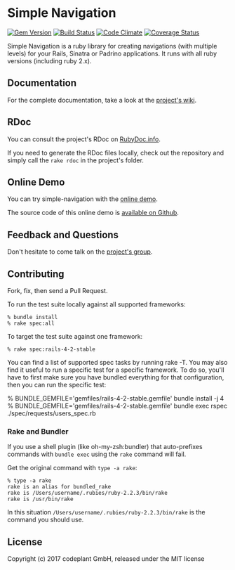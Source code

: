 # Simple Navigation

[![Gem Version](https://badge.fury.io/rb/simple-navigation.png)](http://badge.fury.io/rb/simple-navigation)
[![Build Status](https://secure.travis-ci.org/codeplant/simple-navigation.png?branch=master)](http://travis-ci.org/codeplant/simple-navigation)
[![Code Climate](https://codeclimate.com/github/codeplant/simple-navigation.png)](https://codeclimate.com/github/codeplant/simple-navigation)
[![Coverage Status](https://coveralls.io/repos/codeplant/simple-navigation/badge.png)](https://coveralls.io/r/codeplant/simple-navigation)

Simple Navigation is a ruby library for creating navigations (with multiple levels) for your Rails, Sinatra or Padrino applications. It runs with all ruby versions (including ruby 2.x).

## Documentation

For the complete documentation, take a look at the [project's wiki](https://github.com/codeplant/simple-navigation).

## RDoc

You can consult the project's RDoc on [RubyDoc.info](http://rubydoc.info/github/codeplant/simple-navigation/frames).

If you need to generate the RDoc files locally, check out the repository and simply call the `rake rdoc` in the project's folder.

## Online Demo

You can try simple-navigation with the [online demo](http://simple-navigation-demo.codeplant.ch).

The source code of this online demo is [available on Github](http://github.com/codeplant/simple-navigation-demo).

## Feedback and Questions

Don't hesitate to come talk on the [project's group](http://groups.google.com/group/simple-navigation).

## Contributing

Fork, fix, then send a Pull Request.

To run the test suite locally against all supported frameworks:

    % bundle install
    % rake spec:all

To target the test suite against one framework:

    % rake spec:rails-4-2-stable

You can find a list of supported spec tasks by running rake -T. You may also find it useful to run a specific test for a specific framework. To do so, you'll have to first make sure you have bundled everything for that configuration, then you can run the specific test:

% BUNDLE_GEMFILE='gemfiles/rails-4-2-stable.gemfile' bundle install -j 4
% BUNDLE_GEMFILE='gemfiles/rails-4-2-stable.gemfile' bundle exec rspec ./spec/requests/users_spec.rb

### Rake and Bundler

If you use a shell plugin (like oh-my-zsh:bundler) that auto-prefixes commands with `bundle exec` using the `rake` command will fail.

Get the original command with `type -a rake`:

    % type -a rake
    rake is an alias for bundled_rake
    rake is /Users/username/.rubies/ruby-2.2.3/bin/rake
    rake is /usr/bin/rake

In this situation `/Users/username/.rubies/ruby-2.2.3/bin/rake` is the command you should use.

## License

Copyright (c) 2017 codeplant GmbH, released under the MIT license
